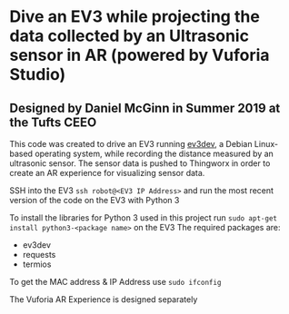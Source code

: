 # Dive an EV3 while projecting the data collected by an Ultrasonic sensor in AR (powered by Vuforia Studio)

## Designed by Daniel McGinn in Summer 2019 at the Tufts CEEO

This code was created to drive an EV3 running <a href="https://www.ev3dev.org/">ev3dev</a>, a Debian Linux-based operating system, while recording the distance measured by an ultrasonic sensor. The sensor data is pushed to Thingworx in order to create an AR experience for visualizing sensor data.

SSH into the EV3 ```ssh robot@<EV3 IP Address>``` and run the most recent version of the code on the EV3 with Python 3

To install the libraries for Python 3 used in this project run ```sudo apt-get install python3-<package name>``` on the EV3
The required packages are:
* ev3dev
* requests
* termios

To get the MAC address & IP Address use ```sudo ifconfig```

The Vuforia AR Experience is designed separately